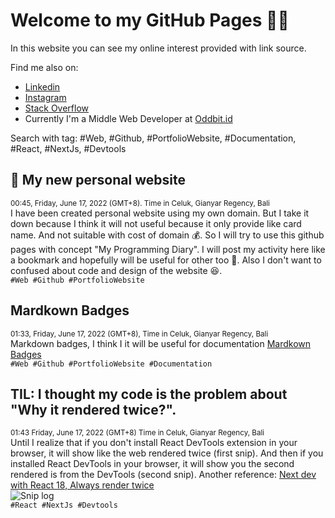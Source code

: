 # Welcome to my GitHub Pages 👋🏻
In this website you can see my online interest provided with link source.

Find me also on:
-  [Linkedin](https://www.linkedin.com/in/deta-u-8bb1a7107/)
- [Instagram](https://www.instagram.com/deta_utama/)
- [Stack Overflow](https://stackoverflow.com/users/7207817/deta-utama)
- Currently I'm a Middle Web Developer at [Oddbit.id](https://oddbit.id)

Search with tag: #Web, #Github, #PortfolioWebsite, #Documentation, #React, #NextJs, #Devtools

## 📌 My new personal website
<sup>00:45, Friday, June 17, 2022 (GMT+8). Time in Celuk, Gianyar Regency, Bali</sup> <br />
I have been created personal website using my own domain. But I take it down because I think it will not useful because it only provide like card name. And not suitable with cost of domain 💰. So I will try to use this github pages with concept "My Programming Diary". I will post my activity here like a bookmark and hopefully will be useful for other too 🙂. Also I don't want to confused about code and design of the website 😆. <br />
`#Web #Github #PortfolioWebsite`

## Mardkown Badges
<sup>01:33, Friday, June 17, 2022 (GMT+8), Time in Celuk, Gianyar Regency, Bali</sup> <br />
Markdown badges, I think I it will be useful for documentation
[Mardkown Badges](https://ileriayo.github.io/markdown-badges/#markdown-badges) <br/>
`#Web #Github #PortfolioWebsite #Documentation`

## TIL: I thought my code is the problem about "Why it rendered twice?".
<sup>01:43 Friday, June 17, 2022 (GMT+8) Time in Celuk, Gianyar Regency, Bali</sup> <br />
Until I realize that  if you don't install React DevTools extension in your browser, it will show like the web rendered twice (first snip). And then if you installed React DevTools in your browser, it will show you the second rendered is from the DevTools (second snip). 
Another reference: [Next dev with React 18, Always render twice](https://github.com/vercel/next.js/issues/35822)<br/>
![Snip log](https://raw.githubusercontent.com/detautama/detautama.github.io/main/images/image.png) <br/>
`#React #NextJs #Devtools`
